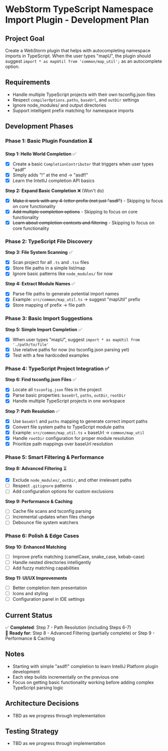 # WebStorm TypeScript Namespace Import Plugin - Development Plan

## Project Goal
Create a WebStorm plugin that helps with autocompleting namespace imports in TypeScript. When the user types "mapU", the plugin should suggest `import * as mapUtil from 'common/map_util';` as an autocomplete option.

## Requirements
- Handle multiple TypeScript projects with their own tsconfig.json files
- Respect `compilerOptions.paths`, `baseUrl`, and `outDir` settings
- Ignore node_modules/ and output directories
- Support intelligent prefix matching for namespace imports

## Development Phases

### Phase 1: Basic Plugin Foundation ⏳
**Step 1: Hello World Completion** ✅
- [x] Create a basic `CompletionContributor` that triggers when user types "asdf"
- [x] Simply adds "!" at the end → "asdf!"
- [x] Learn the IntelliJ completion API basics

**Step 2: Expand Basic Completion** ❌ (Won't do)
- [x] ~~Make it work with any 4-letter prefix (not just "asdf")~~ - Skipping to focus on core functionality
- [x] ~~Add multiple completion options~~ - Skipping to focus on core functionality  
- [x] ~~Learn about completion contexts and filtering~~ - Skipping to focus on core functionality

### Phase 2: TypeScript File Discovery
**Step 3: File System Scanning** ✅
- [x] Scan project for all `.ts` and `.tsx` files
- [x] Store file paths in a simple list/map
- [x] Ignore basic patterns like `node_modules/` for now

**Step 4: Extract Module Names** ✅
- [x] Parse file paths to generate potential import names
- [x] Example: `src/common/map_util.ts` → suggest "mapUtil" prefix
- [x] Store mapping of prefix → file path

### Phase 3: Basic Import Suggestions
**Step 5: Simple Import Completion** ✅
- [x] When user types "mapU", suggest `import * as mapUtil from './path/to/file'`
- [x] Use relative paths for now (no tsconfig.json parsing yet)
- [x] Test with a few hardcoded examples

### Phase 4: TypeScript Project Integration ✅
**Step 6: Find tsconfig.json Files** ✅
- [x] Locate all `tsconfig.json` files in the project
- [x] Parse basic properties: `baseUrl`, `paths`, `outDir`, `rootDir`
- [x] Handle multiple TypeScript projects in one workspace

**Step 7: Path Resolution** ✅
- [x] Use `baseUrl` and `paths` mapping to generate correct import paths
- [x] Convert file system paths to TypeScript module paths
- [x] Example: `src/common/map_util.ts` + baseUrl → `common/map_util`
- [x] Handle `rootDir` configuration for proper module resolution
- [x] Prioritize path mappings over baseUrl resolution

### Phase 5: Smart Filtering & Performance
**Step 8: Advanced Filtering** ⏳
- [x] Exclude `node_modules/`, `outDir`, and other irrelevant paths
- [ ] Respect `.gitignore` patterns
- [ ] Add configuration options for custom exclusions

**Step 9: Performance & Caching**
- [ ] Cache file scans and tsconfig parsing
- [ ] Incremental updates when files change
- [ ] Debounce file system watchers

### Phase 6: Polish & Edge Cases
**Step 10: Enhanced Matching**
- [ ] Improve prefix matching (camelCase, snake_case, kebab-case)
- [ ] Handle nested directories intelligently
- [ ] Add fuzzy matching capabilities

**Step 11: UI/UX Improvements**
- [ ] Better completion item presentation
- [ ] Icons and styling
- [ ] Configuration panel in IDE settings

## Current Status
✅ **Completed**: Step 7 - Path Resolution (including Steps 6-7)  
🎯 **Ready for**: Step 8 - Advanced Filtering (partially complete) or Step 9 - Performance & Caching

## Notes
- Starting with simple "asdf!" completion to learn IntelliJ Platform plugin development
- Each step builds incrementally on the previous one
- Focus on getting basic functionality working before adding complex TypeScript parsing logic

## Architecture Decisions
- TBD as we progress through implementation

## Testing Strategy
- TBD as we progress through implementation